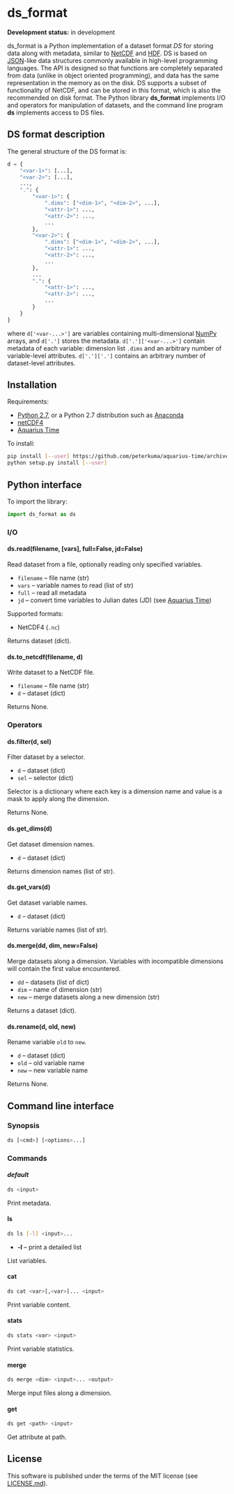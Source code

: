 # ds_format

**Development status:** in development

ds_format is a Python implementation of a dataset
format *DS* for storing data along with metadata, similar to
[NetCDF](https://www.unidata.ucar.edu/software/netcdf/)
and [HDF](https://www.hdfgroup.org).
DS is based on [JSON](https://json.org/)-like data structures commonly
available in high-level
programming languages. The API is designed so that functions are completely
separated
from data (unlike in object oriented programming), and data has the same
representation in the memory as on the disk. DS supports a subset
of functionality of NetCDF,
and can be stored in this format, which is also the recommended
on disk format. The Python library **ds_format** implements I/O and operators
for manipulation of datasets, and the command line program **ds** implements
access to DS files.

## DS format description

The general structure of the DS format is:

```python
d = {
    "<var-1>": [...],
    "<var-2>": [...],
    ...,
    ".": {
        "<var-1>": {
            ".dims": ["<dim-1>", "<dim-2>", ...],
            "<attr-1>": ...,
            "<attr-2>": ...,
            ...
        },
        "<var-2>": {
            ".dims": ["<dim-1>", "<dim-2>", ...],
            "<attr-1>": ...,
            "<attr-2>": ...,
            ...
        },
        ...
        ".": {
            "<attr-1>": ...,
            "<attr-2>": ...,
            ...
        }
    }
}
```

where `d['<var-...>']` are variables containing multi-dimensional
[NumPy](https://www.numpy.org/)
arrays, and `d['.']` stores the metadata. `d['.']['<var-...>']` contain
metadata of each variable: dimension list `.dims` and an
arbitrary number of variable-level attributes. `d['.']['.']` contains an
arbitrary number of dataset-level attributes.

## Installation

Requirements:

- [Python 2.7](https://www.python.org/), or a Python 2.7 distribution such
as [Anaconda](https://www.anaconda.com/distribution/)
- [netCDF4](http://unidata.github.io/netcdf4-python/netCDF4/index.html)
- [Aquarius Time](https://github.com/peterkuma/aquarius-time)

To install:

```sh
pip install [--user] https://github.com/peterkuma/aquarius-time/archive/master.zip
python setup.py install [--user]
```

## Python interface

To import the library:

```python
import ds_format as ds
```

### I/O

#### ds.read(filename, [vars], full=False, jd=False)

Read dataset from a file, optionally reading only specified variables.

- `filename` – file name (str)
- `vars` – variable names to read (list of str)
- `full` – read all metadata
- `jd` – convert time variables to Julian dates (JD)
(see [Aquarius Time](https://github.com/peterkuma/aquarius-time))

Supported formats:

- NetCDF4 (`.nc`)

Returns dataset (dict).

#### ds.to_netcdf(filename, d)

Write dataset to a NetCDF file.

- `filename` – file name (str)
- `d` – dataset (dict)

Returns None.

### Operators

#### ds.filter(d, sel)

Filter dataset by a selector.

- `d` – dataset (dict)
- `sel` – selector (dict)

Selector is a dictionary where each key is a dimension name and value
is a mask to apply along the dimension.

Returns None.

#### ds.get_dims(d)

Get dataset dimension names.

- `d` – dataset (dict)

Returns dimension names (list of str).

#### ds.get_vars(d)

Get dataset variable names.

- `d` – dataset (dict)

Returns variable names (list of str).

#### ds.merge(dd, dim, new=False)

Merge datasets along a dimension. Variables with incompatible dimensions
will contain the first value encountered.

- `dd` – datasets (list of dict)
- `dim` – name of dimension (str)
- `new` – merge datasets along a new dimension (str)

Returns a dataset (dict).

#### ds.rename(d, old, new)

Rename variable `old` to `new`.

- `d` – dataset (dict)
- `old` – old variable name
- `new` – new variable name

Returns None.

## Command line interface

### Synopsis

```sh
ds [<cmd>] [<options>...]
```

### Commands

#### *default*

```sh
ds <input>
```

Print metadata.

#### ls

```sh
ds ls [-l] <input>...
```

- **-l** – print a detailed list

List variables.

#### cat

```sh
ds cat <var>[,<var>]... <input>
```

Print variable content.

#### stats

```sh
ds stats <var> <input>
```

Print variable statistics.

#### merge

```sh
ds merge <dim> <input>... <output>
```

Merge input files along a dimension.

#### get

```sh
ds get <path> <input>
```

Get attribute at path.

## License

This software is published under the terms of the MIT license
(see [LICENSE.md](LICENSE.md)).
